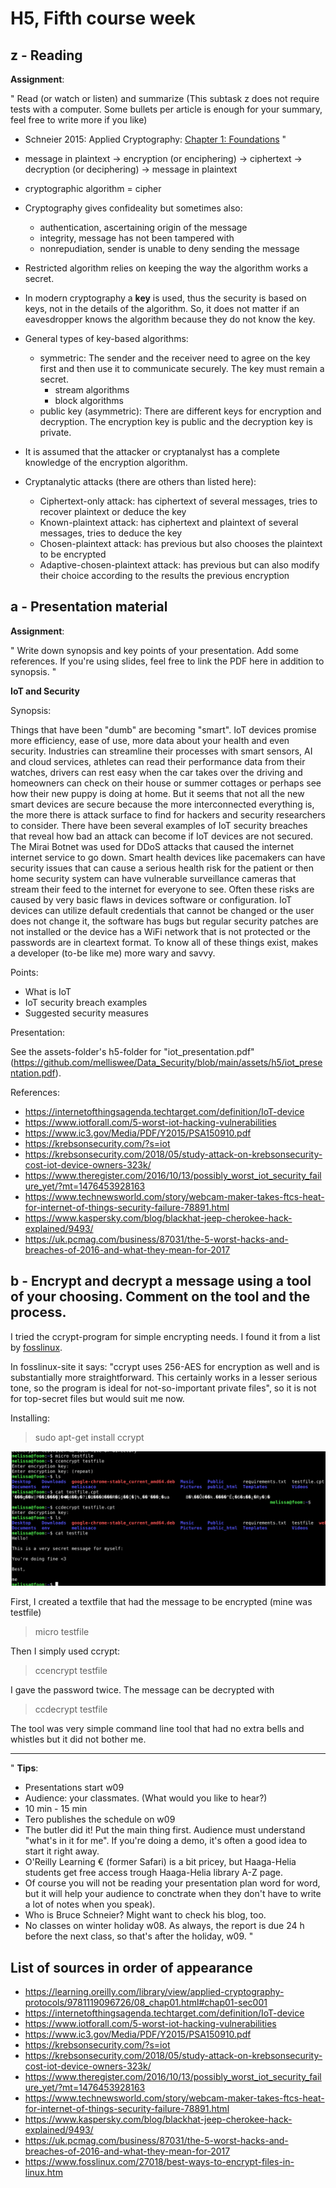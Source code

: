 # H5, Fifth course week


## z - Reading 

**Assignment**:

"
Read (or watch or listen) and summarize (This subtask z does not require tests with a computer. Some bullets per article is enough for your summary, feel free to write more if you like)

* Schneier 2015: Applied Cryptography: [Chapter 1: Foundations](https://learning.oreilly.com/library/view/applied-cryptography-protocols/9781119096726/08_chap01.html#chap01-sec001)
"

* message in plaintext -> encryption (or enciphering) -> ciphertext -> decryption (or deciphering) -> message in plaintext
* cryptographic algorithm = cipher
* Cryptography gives confideality but sometimes also:
    * authentication, ascertaining origin of the message
    * integrity, message has not been tampered with
    * nonrepudiation, sender is unable to deny sending the message
* Restricted algorithm relies on keeping the way the algorithm works a secret.
* In modern cryptography a **key** is used, thus the security is based on keys, not in the details of the algorithm. So, it does not matter if an eavesdropper knows the algorithm because they do not know the key. 
* General types of key-based algorithms:
    * symmetric: The sender and the receiver need to agree on the key first and then use it to communicate securely. The key must remain a secret.
        * stream algorithms
        * block algorithms
    * public key (asymmetric): There are different keys for encryption and decryption. The encryption key is public and the decryption key is private.
* It is assumed that the attacker or cryptanalyst has a complete knowledge of the encryption algorithm.
* Cryptanalytic attacks (there are others than listed here):
    * Ciphertext-only attack: has ciphertext of several messages, tries to recover plaintext or deduce the key
    * Known-plaintext attack: has ciphertext and plaintext of several messages, tries to deduce the key
    * Chosen-plaintext attack: has previous but also chooses the plaintext to be encrypted
    * Adaptive-chosen-plaintext attack: has previous but can also modify their choice according to the results the previous encryption

## a - Presentation material 

**Assignment**:

"
Write down synopsis and key points of your presentation. Add some references. If you're using slides, feel free to link the PDF here in addition to synopsis.
"

**IoT and Security**

Synopsis:

Things that have been "dumb" are becoming "smart". IoT devices promise more efficiency, ease of use, more data about your health and even security. Industries can streamline their processes with smart sensors, AI and cloud services, athletes can read their performance data from their watches, drivers can rest easy when the car takes over the driving and homeowners can check on their house or summer cottages or perhaps see how their new puppy is doing at home. But it seems that not all the new smart devices are secure because the more interconnected everything is, the more there is attack surface to find for hackers and security researchers to consider. There have been several examples of IoT security breaches that reveal how bad an attack can become if IoT devices are not secured. The Mirai Botnet was used for DDoS attacks that caused the internet internet service to go down. Smart health devices like pacemakers can have security issues that can cause a serious health risk for the patient or then home security system can have vulnerable surveillance cameras that stream their feed to the internet for everyone to see. Often these risks are caused by very basic flaws in devices software or configuration. IoT devices can utilize default credentials that cannot be changed or the user does not change it, the software has bugs but regular security patches are not installed or the device has a WiFi network that is not protected or the passwords are in cleartext format. To know all of these things exist, makes a developer (to-be like me) more wary and savvy.   

Points:

* What is IoT
* IoT security breach examples
* Suggested security measures

Presentation:

See the assets-folder's h5-folder for "iot_presentation.pdf" (https://github.com/melliswee/Data_Security/blob/main/assets/h5/iot_presentation.pdf).

References:

* https://internetofthingsagenda.techtarget.com/definition/IoT-device
* https://www.iotforall.com/5-worst-iot-hacking-vulnerabilities
* https://www.ic3.gov/Media/PDF/Y2015/PSA150910.pdf
* https://krebsonsecurity.com/?s=iot
* https://krebsonsecurity.com/2018/05/study-attack-on-krebsonsecurity-cost-iot-device-owners-323k/
* https://www.theregister.com/2016/10/13/possibly_worst_iot_security_failure_yet/?mt=1476453928163
* https://www.technewsworld.com/story/webcam-maker-takes-ftcs-heat-for-internet-of-things-security-failure-78891.html
* https://www.kaspersky.com/blog/blackhat-jeep-cherokee-hack-explained/9493/
* https://uk.pcmag.com/business/87031/the-5-worst-hacks-and-breaches-of-2016-and-what-they-mean-for-2017

## b - Encrypt and decrypt a message using a tool of your choosing. Comment on the tool and the process.

I tried the ccrypt-program for simple encrypting needs. I found it from a list by [fosslinux](https://www.fosslinux.com/27018/best-ways-to-encrypt-files-in-linux.htm).

In fosslinux-site it says: "ccrypt uses 256-AES for encryption as well and is substantially more straightforward. This certainly works in a lesser serious tone, so the program is ideal for not-so-important private files", so it is not for top-secret files but would suit me now.

Installing:

> sudo apt-get install ccrypt

![ccrypt](/assets/h5/ccrypt.png)

First, I created a textfile that had the message to be encrypted (mine was testfile)

> micro testfile

Then I simply used ccrypt:

> ccencrypt testfile

I gave the password twice. The message can be decrypted with

> ccdecrypt testfile

The tool was very simple command line tool that had no extra bells and whistles but it did not bother me.

--------------------------

"
**Tips**:

* Presentations start w09
* Audience: your classmates. (What would you like to hear?)
* 10 min - 15 min
* Tero publishes the schedule on w09
* The butler did it! Put the main thing first. Audience must understand "what's in it for me". If you're doing a demo, it's often a good idea to start it right away.
* O'Reilly Learning € (former Safari) is a bit pricey, but Haaga-Helia students get free access trough Haaga-Helia library A-Z page.
* Of course you will not be reading your presentation plan word for word, but it will help your audience to conctrate when they don't have to write a lot of notes when you speak).
* Who is Bruce Schneier? Might want to check his blog, too.
* No classes on winter holiday w08. As always, the report is due 24 h before the next class, so that's after the holiday, w09.
"

## List of sources in order of appearance

* https://learning.oreilly.com/library/view/applied-cryptography-protocols/9781119096726/08_chap01.html#chap01-sec001
* https://internetofthingsagenda.techtarget.com/definition/IoT-device
* https://www.iotforall.com/5-worst-iot-hacking-vulnerabilities
* https://www.ic3.gov/Media/PDF/Y2015/PSA150910.pdf
* https://krebsonsecurity.com/?s=iot
* https://krebsonsecurity.com/2018/05/study-attack-on-krebsonsecurity-cost-iot-device-owners-323k/
* https://www.theregister.com/2016/10/13/possibly_worst_iot_security_failure_yet/?mt=1476453928163
* https://www.technewsworld.com/story/webcam-maker-takes-ftcs-heat-for-internet-of-things-security-failure-78891.html
* https://www.kaspersky.com/blog/blackhat-jeep-cherokee-hack-explained/9493/
* https://uk.pcmag.com/business/87031/the-5-worst-hacks-and-breaches-of-2016-and-what-they-mean-for-2017
* https://www.fosslinux.com/27018/best-ways-to-encrypt-files-in-linux.htm
